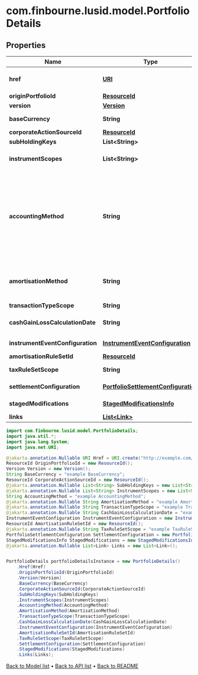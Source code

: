 # com.finbourne.lusid.model.PortfolioDetails

## Properties

Name | Type | Description | Notes
------------ | ------------- | ------------- | -------------
**href** | [**URI**](URI.md) | The specific Uniform Resource Identifier (URI) for this resource at the requested effective and asAt datetime. | [optional] [default to URI]
**originPortfolioId** | [**ResourceId**](ResourceId.md) |  | [default to ResourceId]
**version** | [**Version**](Version.md) |  | [default to Version]
**baseCurrency** | **String** | The base currency of the transaction portfolio. | [default to String]
**corporateActionSourceId** | [**ResourceId**](ResourceId.md) |  | [optional] [default to ResourceId]
**subHoldingKeys** | **List&lt;String&gt;** |  | [optional] [default to List<String>]
**instrumentScopes** | **List&lt;String&gt;** | The resolution strategy used to resolve instruments of transactions/holdings upserted to the transaction portfolio. | [optional] [default to List<String>]
**accountingMethod** | **String** | . The available values are: Default, AverageCost, FirstInFirstOut, LastInFirstOut, HighestCostFirst, LowestCostFirst, ProRateByUnits, ProRateByCost, ProRateByCostPortfolioCurrency, IntraDayThenFirstInFirstOut, LongTermHighestCostFirst, LongTermHighestCostFirstPortfolioCurrency, HighestCostFirstPortfolioCurrency, LowestCostFirstPortfolioCurrency, MaximumLossMinimumGain, MaximumLossMinimumGainPortfolioCurrency | [optional] [default to String]
**amortisationMethod** | **String** | The amortisation method used by the portfolio for the calculation. The available values are: NoAmortisation, StraightLine, EffectiveYield, StraightLineSettlementDate, EffectiveYieldSettlementDate | [optional] [default to String]
**transactionTypeScope** | **String** | The scope of the transaction types. | [optional] [default to String]
**cashGainLossCalculationDate** | **String** | The option when the Cash Gain Loss to be calulated, TransactionDate/SettlementDate. Defaults to SettlementDate. | [optional] [default to String]
**instrumentEventConfiguration** | [**InstrumentEventConfiguration**](InstrumentEventConfiguration.md) |  | [optional] [default to InstrumentEventConfiguration]
**amortisationRuleSetId** | [**ResourceId**](ResourceId.md) |  | [optional] [default to ResourceId]
**taxRuleSetScope** | **String** | The scope of the tax rule sets for this portfolio. | [optional] [default to String]
**settlementConfiguration** | [**PortfolioSettlementConfiguration**](PortfolioSettlementConfiguration.md) |  | [optional] [default to PortfolioSettlementConfiguration]
**stagedModifications** | [**StagedModificationsInfo**](StagedModificationsInfo.md) |  | [optional] [default to StagedModificationsInfo]
**links** | [**List&lt;Link&gt;**](Link.md) |  | [optional] [default to List<Link>]

```java
import com.finbourne.lusid.model.PortfolioDetails;
import java.util.*;
import java.lang.System;
import java.net.URI;

@jakarta.annotation.Nullable URI Href = URI.create("http://example.com/Href");
ResourceId OriginPortfolioId = new ResourceId();
Version Version = new Version();
String BaseCurrency = "example BaseCurrency";
ResourceId CorporateActionSourceId = new ResourceId();
@jakarta.annotation.Nullable List<String> SubHoldingKeys = new List<String>();
@jakarta.annotation.Nullable List<String> InstrumentScopes = new List<String>();
String AccountingMethod = "example AccountingMethod";
@jakarta.annotation.Nullable String AmortisationMethod = "example AmortisationMethod";
@jakarta.annotation.Nullable String TransactionTypeScope = "example TransactionTypeScope";
@jakarta.annotation.Nullable String CashGainLossCalculationDate = "example CashGainLossCalculationDate";
InstrumentEventConfiguration InstrumentEventConfiguration = new InstrumentEventConfiguration();
ResourceId AmortisationRuleSetId = new ResourceId();
@jakarta.annotation.Nullable String TaxRuleSetScope = "example TaxRuleSetScope";
PortfolioSettlementConfiguration SettlementConfiguration = new PortfolioSettlementConfiguration();
StagedModificationsInfo StagedModifications = new StagedModificationsInfo();
@jakarta.annotation.Nullable List<Link> Links = new List<Link>();


PortfolioDetails portfolioDetailsInstance = new PortfolioDetails()
    .Href(Href)
    .OriginPortfolioId(OriginPortfolioId)
    .Version(Version)
    .BaseCurrency(BaseCurrency)
    .CorporateActionSourceId(CorporateActionSourceId)
    .SubHoldingKeys(SubHoldingKeys)
    .InstrumentScopes(InstrumentScopes)
    .AccountingMethod(AccountingMethod)
    .AmortisationMethod(AmortisationMethod)
    .TransactionTypeScope(TransactionTypeScope)
    .CashGainLossCalculationDate(CashGainLossCalculationDate)
    .InstrumentEventConfiguration(InstrumentEventConfiguration)
    .AmortisationRuleSetId(AmortisationRuleSetId)
    .TaxRuleSetScope(TaxRuleSetScope)
    .SettlementConfiguration(SettlementConfiguration)
    .StagedModifications(StagedModifications)
    .Links(Links);
```


[Back to Model list](../README.md#documentation-for-models) &#8226; [Back to API list](../README.md#documentation-for-api-endpoints) &#8226; [Back to README](../README.md)
